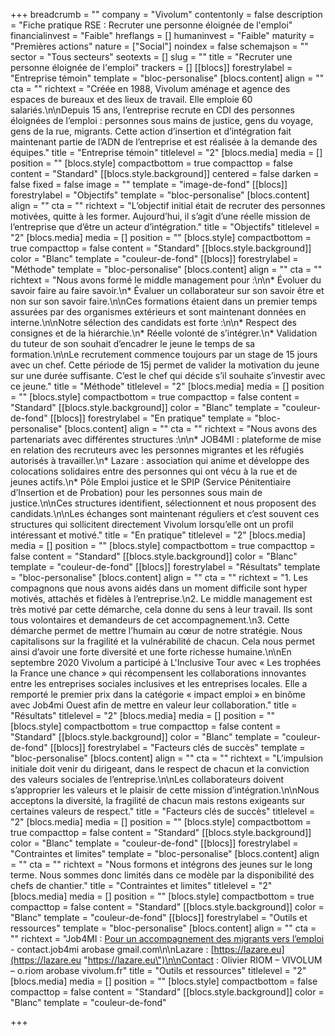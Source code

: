 +++
breadcrumb = ""
company = "Vivolum"
contentonly = false
description = "Fiche pratique RSE : Recruter une personne éloignée de l'emploi"
financialinvest = "Faible"
hreflangs = []
humaninvest = "Faible"
maturity = "Premières actions"
nature = ["Social"]
noindex = false
schemajson = ""
sector = "Tous secteurs"
seotexts = []
slug = ""
title = "Recruter une personne éloignée de l'emploi"
trackers = []
[[blocs]]
forestrylabel = "Entreprise témoin"
template = "bloc-personalise"
[blocs.content]
align = ""
cta = ""
richtext = "Créée en 1988, Vivolum aménage et agence des espaces de bureaux et des lieux de travail. Elle emploie 60 salariés.\n\nDepuis 15 ans, l’entreprise recrute en CDI des personnes éloignées de l’emploi : personnes sous mains de justice, gens du voyage, gens de la rue, migrants. Cette action d’insertion et d’intégration fait maintenant partie de l’ADN de l’entreprise et est réalisée à la demande des équipes."
title = "Entreprise témoin"
titlelevel = "2"
[blocs.media]
media = []
position = ""
[blocs.style]
compactbottom = true
compacttop = false
content = "Standard"
[[blocs.style.background]]
centered = false
darken = false
fixed = false
image = ""
template = "image-de-fond"
[[blocs]]
forestrylabel = "Objectifs"
template = "bloc-personalise"
[blocs.content]
align = ""
cta = ""
richtext = "L’objectif initial était de recruter des personnes motivées, quitte à les former. Aujourd’hui, il s’agit d’une réelle mission de l’entreprise que d’être un acteur d’intégration."
title = "Objectifs"
titlelevel = "2"
[blocs.media]
media = []
position = ""
[blocs.style]
compactbottom = true
compacttop = false
content = "Standard"
[[blocs.style.background]]
color = "Blanc"
template = "couleur-de-fond"
[[blocs]]
forestrylabel = "Méthode"
template = "bloc-personalise"
[blocs.content]
align = ""
cta = ""
richtext = "Nous avons formé le middle management pour :\n\n* Évoluer du savoir faire au faire savoir.\n* Évaluer un collaborateur sur son savoir être et non sur son savoir faire.\n\nCes formations étaient dans un premier temps assurées par des organismes extérieurs et sont maintenant données en interne.\n\nNotre sélection des candidats est forte :\n\n* Respect des consignes et de la hiérarchie.\n* Réelle volonté de s’intégrer.\n* Validation du tuteur de son souhait d’encadrer le jeune le temps de sa formation.\n\nLe recrutement commence toujours par un stage de 15 jours avec un chef. Cette période de 15j permet de valider la motivation du jeune sur une durée suffisante. C’est le chef qui décide s’il souhaite s’investir avec ce jeune."
title = "Méthode"
titlelevel = "2"
[blocs.media]
media = []
position = ""
[blocs.style]
compactbottom = true
compacttop = false
content = "Standard"
[[blocs.style.background]]
color = "Blanc"
template = "couleur-de-fond"
[[blocs]]
forestrylabel = "En pratique"
template = "bloc-personalise"
[blocs.content]
align = ""
cta = ""
richtext = "Nous avons des partenariats avec différentes structures :\n\n* JOB4MI : plateforme de mise en relation des recruteurs avec les personnes migrantes et les réfugiés autorisés à travailler.\n* Lazare : association qui anime et développe des colocations solidaires entre des personnes qui ont vécu à la rue et de jeunes actifs.\n* Pôle Emploi justice et le SPIP (Service Pénitentiaire d’Insertion et de Probation) pour les personnes sous main de justice.\n\nCes structures identifient, sélectionnent et nous proposent des candidats.\n\nLes échanges sont maintenant réguliers et c’est souvent ces structures qui sollicitent directement Vivolum lorsqu’elle ont un profil intéressant et motivé."
title = "En pratique"
titlelevel = "2"
[blocs.media]
media = []
position = ""
[blocs.style]
compactbottom = true
compacttop = false
content = "Standard"
[[blocs.style.background]]
color = "Blanc"
template = "couleur-de-fond"
[[blocs]]
forestrylabel = "Résultats"
template = "bloc-personalise"
[blocs.content]
align = ""
cta = ""
richtext = "1. Les compagnons que nous avons aidés dans un moment difficile sont hyper motivés, attachés et fidèles à l’entreprise.\n2. Le middle management est très motivé par cette démarche, cela donne du sens à leur travail. Ils sont tous volontaires et demandeurs de cet accompagnement.\n3. Cette démarche permet de mettre l’humain au cœur de notre stratégie. Nous capitalisons sur la fragilité et la vulnérabilité de chacun. Cela nous permet ainsi d’avoir une forte diversité et une forte richesse humaine.\n\nEn septembre 2020 Vivolum a participé à L'Inclusive Tour avec « Les trophées la France une chance » qui récompensent les collaborations innovantes entre les entreprises sociales inclusives et les entreprises locales. Elle a remporté le premier prix dans la catégorie « impact emploi » en binôme avec Job4mi Ouest afin de mettre en valeur leur collaboration."
title = "Résultats"
titlelevel = "2"
[blocs.media]
media = []
position = ""
[blocs.style]
compactbottom = true
compacttop = false
content = "Standard"
[[blocs.style.background]]
color = "Blanc"
template = "couleur-de-fond"
[[blocs]]
forestrylabel = "Facteurs clés de succès"
template = "bloc-personalise"
[blocs.content]
align = ""
cta = ""
richtext = "L’impulsion initiale doit venir du dirigeant, dans le respect de chacun et la conviction des valeurs sociales de l’entreprise.\n\nLes collaborateurs doivent s’approprier les valeurs et le plaisir de cette mission d’intégration.\n\nNous acceptons la diversité, la fragilité de chacun mais restons exigeants sur certaines valeurs de respect."
title = "Facteurs clés de succès"
titlelevel = "2"
[blocs.media]
media = []
position = ""
[blocs.style]
compactbottom = true
compacttop = false
content = "Standard"
[[blocs.style.background]]
color = "Blanc"
template = "couleur-de-fond"
[[blocs]]
forestrylabel = "Contraintes et limites"
template = "bloc-personalise"
[blocs.content]
align = ""
cta = ""
richtext = "Nous formons et intégrons des jeunes sur le long terme. Nous sommes donc limités dans ce modèle par la disponibilité des chefs de chantier."
title = "Contraintes et limites"
titlelevel = "2"
[blocs.media]
media = []
position = ""
[blocs.style]
compactbottom = true
compacttop = false
content = "Standard"
[[blocs.style.background]]
color = "Blanc"
template = "couleur-de-fond"
[[blocs]]
forestrylabel = "Outils et ressources"
template = "bloc-personalise"
[blocs.content]
align = ""
cta = ""
richtext = "Job4MI : [Pour un accompagnement des migrants vers l’emploi](https://pro.choisirmonmetier-paysdelaloire.fr/ContentMedia/OPDL/ARTICLES/2020/Job4mi-pour-un-accompagnement-des-migrants-vers-l-emploi) - contact.job4mi arobase gmail.com\n\nLazare : [https://lazare.eu](https://lazare.eu \"https://lazare.eu\")\n\nContact : Olivier RIOM – VIVOLUM – o.riom arobase vivolum.fr"
title = "Outils et ressources"
titlelevel = "2"
[blocs.media]
media = []
position = ""
[blocs.style]
compactbottom = false
compacttop = false
content = "Standard"
[[blocs.style.background]]
color = "Blanc"
template = "couleur-de-fond"

+++
